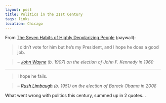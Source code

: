 ```yaml
---
layout: post
title: Politics in the 21st Century
tags: links
location: Chicago
---
```


From [The Seven Habits of Highly Depolarizing People](http://www.the-american-interest.com/2016/02/17/the-seven-habits-of-highly-depolarizing-people/) (paywall):

> I didn’t vote for him but he’s my President, and I hope he does a good job.

> *– [John Wayne](http://www.qotd.org/search/single.html?qid=39193) (b. 1907) on the election of John F. Kennedy in 1960*

---

> I hope he fails.

> *– [Rush Limbaugh](http://www.rushlimbaugh.com/daily/2009/01/16/limbaugh_i_hope_obama_fails) (b. 1951) on the election of Barack Obama in 2008*

What went wrong with politics this century, summed up in 2 quotes...
